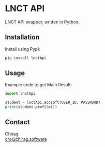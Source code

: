 # LNCT API
LNCT API wrapper, written in Python.

## Installation
Install using Pypi:
```bash
pip install lnctApi
```

## Usage
Example code to get Main Result:
```python
import lnctApi

student = lnctApi.accsoft(USER_ID, PASSWORD)
print(student.profile())
```

## Contact 
Chirag
<br>[cro@chirag.software](mailto:cro@chirag.software) 


